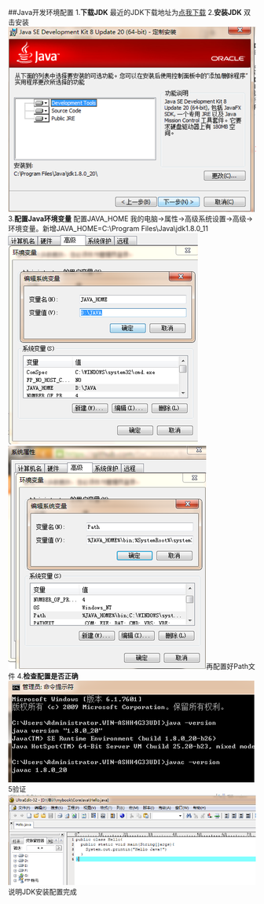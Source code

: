 ##Java开发环境配置
1.__下载JDK__
最近的JDK下载地址为[点我下载][1]
2.__安装JDK__
双击安装![az][2]
3.__配置Java环境变量__
配置JAVA_HOME 我的电脑->属性->高级系统设置->高级->环境变量。新增JAVA_HOME=C:\Program Files\Java\jdk1.8.0_11
![pz][3]
![path][4]再配置好Path文件
4.__检查配置是否正确__
![CMD][5]
5验证
![YZ][6]
说明JDK安装配置完成







































[1]:http://rj.baidu.com/soft/detail/14459.html?ald
[2]:1.1_02.png
[3]:1.1_03.png
[4]:1.1_04.png
[5]:1.1_05.png
[6]:1.1_06.png
